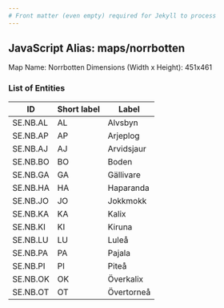 ```yaml
---
# Front matter (even empty) required for Jekyll to process
---
```


## JavaScript Alias: maps/norrbotten

Map Name: Norrbotten
Dimensions (Width x Height): 451x461





### List of Entities

ID | Short label | Label
---|---|---|
SE.NB.AL|AL|Alvsbyn
SE.NB.AP|AP|Arjeplog
SE.NB.AJ|AJ|Arvidsjaur
SE.NB.BO|BO|Boden
SE.NB.GA|GA|Gällivare
SE.NB.HA|HA|Haparanda
SE.NB.JO|JO|Jokkmokk
SE.NB.KA|KA|Kalix
SE.NB.KI|KI|Kiruna
SE.NB.LU|LU|Luleå
SE.NB.PA|PA|Pajala
SE.NB.PI|PI|Piteå
SE.NB.OK|OK|Överkalix
SE.NB.OT|OT|Övertorneå

